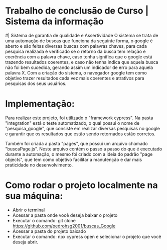 



# Trabalho de conclusão de Curso | Sistema da informação 
#| Sistema de garantia de qualidade e Assertividade 
O sistema se trata de uma automação de buscas que funciona da seguinte forma,
o google é aberto e são feitas diversas buscas com palavras chaves, para cada
pesquisa realizada é verificado se o retorno da busca tem relação e coerência com
a palavra chave, caso tenha significa que o google está trazendo resultados
coerentes, e caso não tenha indica que aquela busca não foi bem sucedida,
gerando assim um indicador de erro para aquela palavra X.
Com a criação do sistema, o navegador google tem como objetivo trazer
resultados cada vez mais coerentes e atrativos para pesquisas dos seus usuários.

# Implementação: 

Para realizar este projeto, foi utilizado o "framework cypress". Na pasta "integration" está o teste automatizado, o qual possui o nome de "pesquisa_google", que consiste em realizar diversas pesquisas no google e garantir que os resultados que estão sendo retornados estão corretos.

Também foi criada a pasta "pages", que possui um arquivo chamado "buscaPage.js". Neste arquivo contém o passo a passo do que é executado durante a automação, o mesmo foi criado com a ideia do padrão "page objects", que tem como objetivo facilitar a manutenção e dar mais praticidade no desenvolvimento.


# Como rodar o projeto localmente na sua máquina:
- Abrir o terminal
- Acessar a pasta onde você deseja baixar o projeto
- Executar o comando: git clone https://github.com/pedrohsg2001/buscas_Google
- Acessar a pasta do projeto baixado
- Executar o comando: npx cypress open e selecionar o projeto que você deseja abrir.
